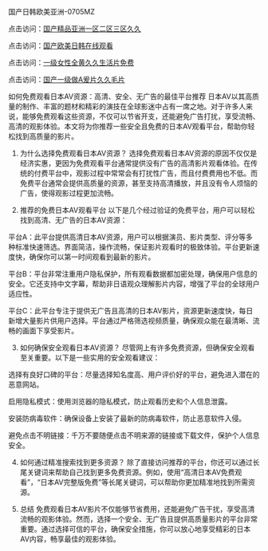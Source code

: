 
国产日韩欧美亚洲-0705MZ

点击访问：<a href="https://heiliaoxwd5i8.pages.dev">国产精品亚洲一区二区三区久久</a>

点击访问：<a href="https://heiliaowt0d7p.pages.dev">国产欧美日韩在线观看</a>

点击访问：<a href="https://heiliaoga6s9v.pages.dev">一级女性全黄久久生活片免费</a>

点击访问：<a href="https://heiliaoow5kzm.pages.dev">国产一级做A爰片久久毛片</a>





如何免费观看日本AV资源：高清、安全、无广告的最佳平台推荐
日本AV以其高质量的制作、丰富的题材和精彩的演技在全球影迷中占有一席之地。对于许多人来说，能够免费观看这些资源，不仅可以节省开支，还能避免广告打扰，享受流畅、高清的观影体验。本文将为你推荐一些安全且免费的日本AV观看平台，帮助你轻松找到高质量的影片。

1. 为什么选择免费观看日本AV资源？
选择免费观看日本AV资源的原因不仅仅是经济实惠，更因为免费观看平台通常提供没有广告的高清影片观看体验。在传统的付费平台中，观影过程中常常会有打扰性广告，而且付费费用也不低。而免费平台通常会提供高质量的资源，甚至支持高清播放，并且没有令人烦恼的广告，使得观影过程更加流畅。

2. 推荐的免费日本AV观看平台
以下是几个经过验证的免费平台，用户可以轻松找到高清、无广告的日本AV资源：

平台A：此平台提供高清日本AV资源，用户可以根据演员、影片类型、评分等多种标准快速筛选。界面简洁，操作流畅，保证影片观看时的极致体验。平台更新速度快，确保你可以第一时间观看到最新的影片。

平台B：平台非常注重用户隐私保护，所有观看数据都加密处理，确保用户信息的安全。它还支持中文字幕，帮助非日语观众理解影片内容，增强了平台的全球用户适应性。

平台C：此平台专注于提供无广告且高清的日本AV影片，资源更新速度快，每日新增大量影片供用户选择。平台通过严格筛选视频质量，确保观众能在最清晰、流畅的画面下享受影片。

3. 如何确保安全观看日本AV资源？
尽管网上有许多免费资源，但确保安全观看至关重要。以下是一些实用的安全观看建议：

选择有良好口碑的平台：尽量选择知名度高、用户评价好的平台，避免进入潜在的恶意网站。

启用隐私模式：使用浏览器的隐私模式，防止观看历史和个人信息泄露。

安装防病毒软件：确保设备上安装了最新的防病毒软件，防止恶意软件入侵。

避免点击不明链接：千万不要随便点击不明来源的链接或下载文件，保护个人信息安全。

4. 如何通过精准搜索找到更多资源？
除了直接访问推荐的平台，你还可以通过长尾关键词来帮助自己找到更多免费资源。例如，使用“高清日本AV免费观看”，“日本AV完整版免费”等长尾关键词，可以帮助你更加精准地找到所需资源。

5. 总结
免费观看日本AV影片不仅能够节省费用，还能避免广告干扰，享受高清流畅的观影体验。然而，选择一个安全、无广告且提供高质量影片的平台非常重要。通过选择可信的平台，确保安全措施，你可以放心地享受精彩的日本AV内容，畅享最佳的观影体验。




<span style="display:none;">[Canonical link](  ）</span>
